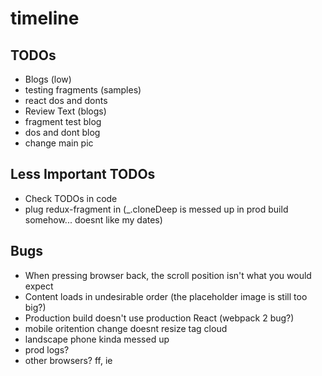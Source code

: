 # timeline

## TODOs
 * Blogs (low)
  * testing fragments   (samples)
  * react dos and donts
 * Review Text (blogs)
  * fragment test blog
  * dos and dont blog
 * change main pic
  
## Less Important TODOs
 * Check TODOs in code
 * plug redux-fragment in (_.cloneDeep is messed up in prod build somehow... doesnt like my dates)
 
## Bugs
 * When pressing browser back, the scroll position isn't what you would expect
 * Content loads in undesirable order (the placeholder image is still too big?)
 * Production build doesn't use production React (webpack 2 bug?)
 * mobile oritention change doesnt resize tag cloud
 * landscape phone kinda messed up
 * prod logs?
 * other browsers? ff, ie